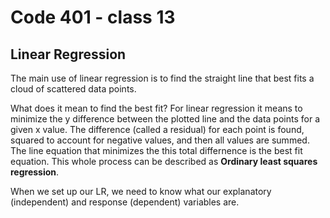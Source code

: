 # Code 401 - class 13

## Linear Regression

The main use of linear regression is to find the straight line that best fits a cloud of scattered data points.

What does it mean to find the best fit? For linear regression it means to minimize the y difference between the plotted line and the data points for a given x value. The difference (called a residual) for each point is found, squared to account for negative values, and then all values are summed. The line equation that minimizes the this total differnence is the best fit equation. This whole process can be described as **Ordinary least squares regression**.

When we set up our LR, we need to know what our explanatory (independent) and response (dependent) variables are.
